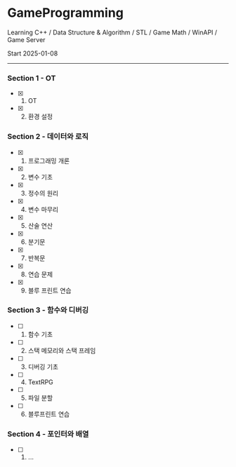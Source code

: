 # GameProgramming

Learning C++ / Data Structure &amp; Algorithm / STL / Game Math / WinAPI / Game Server <br>

Start 2025-01-08

---

### Section 1 - OT
- [x] 1. OT  <br>
- [x] 2. 환경 설정

### Section 2 - 데이터와 로직
- [x] 1. 프로그래밍 개론 <br>
- [x] 2. 변수 기초 <br>
- [x] 3. 정수의 원리 <br>
- [x] 4. 변수 마무리 <br>
- [x] 5. 산술 연산 <br>
- [x] 6. 분기문 <br>
- [x] 7. 반복문 <br>
- [x] 8. 연습 문제 <br>
- [x] 9. 블루 프린트 연습 <br>

### Section 3 - 함수와 디버깅
- [ ] 1. 함수 기초
- [ ] 2. 스택 메모리와 스택 프레임
- [ ] 3. 디버깅 기초
- [ ] 4. TextRPG
- [ ] 5. 파일 분할
- [ ] 6. 블루프린트 연습

### Section 4 - 포인터와 배열
- [ ] 1. ...
